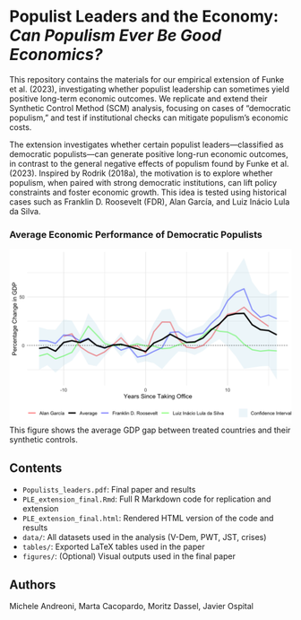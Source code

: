 # Populist Leaders and the Economy: *Can Populism Ever Be Good Economics?*

This repository contains the materials for our empirical extension of Funke et al. (2023), investigating whether populist leadership can sometimes yield positive long-term economic outcomes. We replicate and extend their Synthetic Control Method (SCM) analysis, focusing on cases of “democratic populism,” and test if institutional checks can mitigate populism’s economic costs.

The extension investigates whether certain populist leaders—classified as democratic populists—can generate positive long-run economic outcomes, in contrast to the general negative effects of populism found by Funke et al. (2023). Inspired by Rodrik (2018a), the motivation is to explore whether populism, when paired with strong democratic institutions, can lift policy constraints and foster economic growth. This idea is tested using historical cases such as Franklin D. Roosevelt (FDR), Alan García, and Luiz Inácio Lula da Silva.

### Average Economic Performance of Democratic Populists
![Average GDP Gap](Extension/Figures/main_plot_gaps.png)
This figure shows the average GDP gap between treated countries and their synthetic controls.

## Contents

- `Populists_leaders.pdf`: Final paper and results
- `PLE_extension_final.Rmd`: Full R Markdown code for replication and extension
- `PLE_extension_final.html`: Rendered HTML version of the code and results
- `data/`: All datasets used in the analysis (V-Dem, PWT, JST, crises)
- `tables/`: Exported LaTeX tables used in the paper
- `figures/`: (Optional) Visual outputs used in the final paper

## Authors

Michele Andreoni, Marta Cacopardo, Moritz Dassel, Javier Ospital
